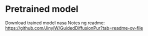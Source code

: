 # Pretrained model
Download trained model nasa Notes ng readme:
https://github.com/JinyiW/GuidedDiffusionPur?tab=readme-ov-file